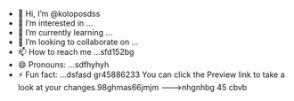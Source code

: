 - 👋 Hi, I’m @koloposdss
- 👀 I’m interested in ...
- 🌱 I’m currently learning ...
- 💞️ I’m looking to collaborate on ...
- 📫 How to reach me ...sfd152bg
- 😄 Pronouns: ...sdfhyhyh
- ⚡ Fun fact: ...dsfasd
gr45886233
You can click the Preview link to take a look at your changes.98ghmas66jmjm
--->nhgnhbg
45
cbvb
